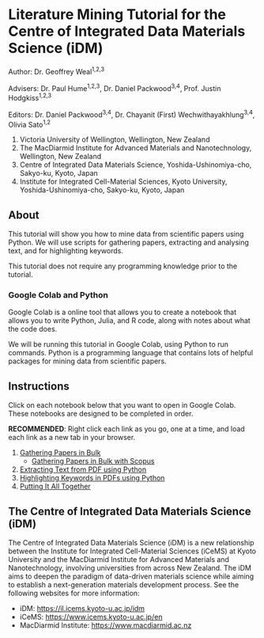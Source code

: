 # Literature Mining Tutorial for the Centre of Integrated Data Materials Science (iDM)

Author: Dr. Geoffrey Weal<sup>1,2,3</sup>

Advisers: Dr. Paul Hume<sup>1,2,3</sup>, Dr. Daniel Packwood<sup>3,4</sup>, Prof. Justin Hodgkiss<sup>1,2,3</sup>

Editors: Dr. Daniel Packwood<sup>3,4</sup>, Dr. Chayanit (First) Wechwithayakhlung<sup>3,4</sup>, Olivia Sato<sup>1,2</sup>

1. Victoria University of Wellington, Wellington, New Zealand
2. The MacDiarmid Institute for Advanced Materials and Nanotechnology, Wellington, New Zealand
3. Centre of Integrated Data Materials Science, Yoshida-Ushinomiya-cho, Sakyo-ku, Kyoto, Japan
4. Institute for Integrated Cell-Material Sciences, Kyoto University, Yoshida-Ushinomiya-cho, Sakyo-ku, Kyoto, Japan

## About

This tutorial will show you how to mine data from scientific papers using Python. We will use scripts for gathering papers, extracting and analysing text, and for highlighting keywords. 

This tutorial does not require any programming knowledge prior to the tutorial. 


### Google Colab and Python

Google Colab is a online tool that allows you to create a notebook that allows you to write Python, Julia, and R code, along with notes about what the code does. 

We will be running this tutorial in Google Colab, using Python to run commands. Python is a programming language that contains lots of helpful packages for mining data from scientific papers. 


## Instructions

Click on each notebook below that you want to open in Google Colab. These notebooks are designed to be completed in order. 

**RECOMMENDED**: Right click each link as you go, one at a time, and load each link as a new tab in your browser.

1. [Gathering Papers in Bulk](https://colab.research.google.com/github/geoffreyweal/Literature_Mining_Tutorial/blob/main/Notebooks/iDM_LMT_1_Gathering_Literature.ipynb)
	* [Gathering Papers in Bulk with Scopus](https://colab.research.google.com/github/geoffreyweal/Literature_Mining_Tutorial/blob/main/Notebooks/iDM_LMT_1Extra_Gathering_Literature_with_Scopus.ipynb)
2. [Extracting Text from PDF using Python](https://colab.research.google.com/github/geoffreyweal/Literature_Mining_Tutorial/blob/main/Notebooks/iDM_LMT_2_Extracting.ipynb)
3. [Highlighting Keywords in PDFs using Python](https://colab.research.google.com/github/geoffreyweal/Literature_Mining_Tutorial/blob/main/Notebooks/iDM_LMT_3_Highlighting.ipynb)
4. [Putting It All Together](https://colab.research.google.com/github/geoffreyweal/Literature_Mining_Tutorial/blob/main/Notebooks/iDM_LMT_4_Putting_It_All_Together.ipynb)


## The Centre of Integrated Data Materials Science (iDM)

The Centre of Integrated Data Materials Science (iDM) is a new relationship between the Institute for Integrated Cell-Material Sciences (iCeMS) at Kyoto University and the MacDiarmid Institute for Advanced Materials and Nanotechnology, involving universities from across New Zealand. The iDM aims to deepen the paradigm of data-driven materials science while aiming to establish a next-generation materials development process. See the following websites for more information:

* iDM: https://il.icems.kyoto-u.ac.jp/idm
* iCeMS: https://www.icems.kyoto-u.ac.jp/en
* MacDiarmid Institute: https://www.macdiarmid.ac.nz


